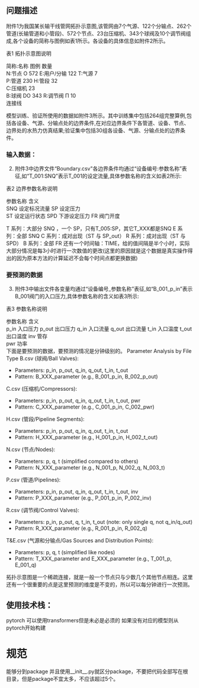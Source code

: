 ## 问题描述
附件1为我国某长输干线管网拓扑示意图,该管网由7个气源、122个分输点、262个管道(长输管道和小管段)、572个节点、23台压缩机、343个球阀及10个调节阀组成,各个设备的简称与图例如表1所示。各设备的具体信息如附件2所示。

表1 拓扑示意图说明

  简称:名称  	图例  	数量  
  N:节点   	Ο   	572 
  E:用户/分输	    	122 
  T:气源   	    	7   
  P:管道   	    	230 
  H:管段   	    	32  
  C:压缩机  	    	23  
  B:球阀   	DO  	343 
  R:调节阀  	Π   	10  
  连接线    	    	    

模型训练、验证所使用的数据如附件3所示。其中训练集中包括264组完整算例,包括各设备、气源、分输点处的边界条件,在对应边界条件下各管道、设备、节点、边界处的水热力仿真结果;验证集中包括30组各设备、气源、分输点处的边界条件。

### 输入数据：
2. 附件3中边界文件“Boundary.csv"各边界条件均通过“设备编号:参数名称”表征,如“T_001:SNQ”表示T_001的设定流量,具体参数名称的含义如表2所示:

表2 边界参数名称说明

  参数名称	含义    
  SNQ 	设定标况流量
  SP  	设定压力  
  ST  	设定运行状态
  SPD 	下游设定压力
  FR  	阀门开度  

T 系列：大部分 SNQ ，一个 SP，只有T_005:SP，其它T_XXX都是SNQ
E 系列：全部 SNQ
C 系列：成对出现（ST 与 SP_out）
R 系列：成对出现（ST 与 SPD）
B 系列：全部 FR
还有一个时间轴：TIME，给的值间隔是半个小时，实际大部分情况是每3小时进行一次数值的更改(这里的原因就是这个数据是真实操作得出的因为原本方法的计算延迟不会每个时间点都更换数据)

### 要预测的数据

3. 附件3中输出文件各变量均通过“设备编号_参数名称”表征,如“B_001_p_in”表示B_001阀门的入口压力,具体参数名称的含义如表3所示:

表3 参数名称说明

  参数名称 	含义  
  p_in 	入口压力
  p_out	出口压力
  q_in 	入口流量
  q_out	出口流量
  t_in 	入口温度
  t_out	出口温度
  inv  	管存  
  pwr  	功率  
下面是要预测的数据，要预测的情况是分钟级别的。
Parameter Analysis by File Type
  B.csv (球阀/Ball Valves):
  - Parameters: p_in, p_out, q_in, q_out, t_in, t_out
  - Pattern: B_XXX_parameter (e.g., B_001_p_in, B_002_p_out)

  C.csv (压缩机/Compressors):
  - Parameters: p_in, p_out, q_in, q_out, t_in, t_out, pwr
  - Pattern: C_XXX_parameter (e.g., C_001_p_in, C_002_pwr)
  
  H.csv (管段/Pipeline Segments):
  - Parameters: p_in, p_out, q_in, q_out, t_in, t_out
  - Pattern: H_XXX_parameter (e.g., H_001_p_in, H_002_t_out)

  N.csv (节点/Nodes):
  - Parameters: p, q, t (simplified compared to others)
  - Pattern: N_XXX_parameter (e.g., N_001_p, N_002_q, N_003_t)

  P.csv (管道/Pipelines):
  - Parameters: p_in, p_out, q_in, q_out, t_in, t_out, inv
  - Pattern: P_XXX_parameter (e.g., P_001_p_in, P_002_inv)

  R.csv (调节阀/Control Valves):
  - Parameters: p_in, p_out, q, t_in, t_out (note: only single q, not q_in/q_out)
  - Pattern: R_XXX_parameter (e.g., R_001_p_in, R_002_q)

  T&E.csv (气源和分输点/Gas Sources and Distribution Points):
  - Parameters: p, q, t (simplified like nodes)
  - Pattern: T_XXX_parameter and E_XXX_parameter (e.g., T_001_p, E_001_q)

拓扑示意图是一个稀疏连接，就是一般一个节点只与少数几个其他节点相连。这里还有一个很重要的点是这里预测的维度是不变的，所以可以每分钟进行一次预测。




## 使用技术栈：
pytorch
可以使用transformers但是未必是必须的
如果没有对应的模型则从pytorch开始构建

# 规范
能够分到package 并且使用__init__.py就区分package，不要把代码全部写在根目录，但是package不宜太多，不应该超过5个。
